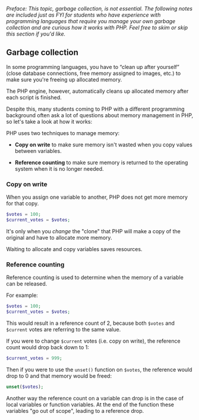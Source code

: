 *Preface: This topic, garbage collection, is not essential. The following notes are included just as FYI for students who have experience with programming languages that require you manage your own garbage collection and are curious how it works with PHP. Feel free to skim or skip this section if you'd like.*


## Garbage collection

In some programming languages, you have to &ldquo;clean up after yourself&rdquo; (close database connections, free memory assigned to images, etc.) to make sure you're freeing up allocated memory.

The PHP engine, however, automatically cleans up allocated memory after each script is finished.

Despite this, many students coming to PHP with a different programming background often ask a lot of questions about memory management in PHP, so let's take a look at how it works:

PHP uses two techniques to manage memory:

* **Copy on write** to make sure memory isn't wasted when you copy values between variables.

* **Reference counting** to make sure memory is returned to the operating system when it is no longer needed.

### Copy on write ###

When you assign one variable to another, PHP does not get more memory for that copy.

~~~php
$votes = 100;
$current_votes = $votes;
~~~

It's only when you *change* the "clone" that PHP will make a copy of the original and have to allocate more memory.

Waiting to allocate and copy variables saves resources.

### Reference counting

Reference counting is used to determine when the memory of a variable can be released.

For example:

~~~php
$votes = 100;
$current_votes = $votes;
~~~

This would result in a reference count of 2, because both `$votes` and `$current` votes are referring to the same value.

If you were to change `$current` votes (i.e. copy on write), the reference count would drop back down to 1:

~~~php
$current_votes = 999;
~~~

Then if you were to use the `unset()` function on `$votes`, the reference would drop to 0 and that memory would be freed:

~~~php
unset($votes);
~~~

Another way the reference count on a variable can drop is in the case of local variables or function variables. At the end of the function these variables "go out of scope", leading to a reference drop.
